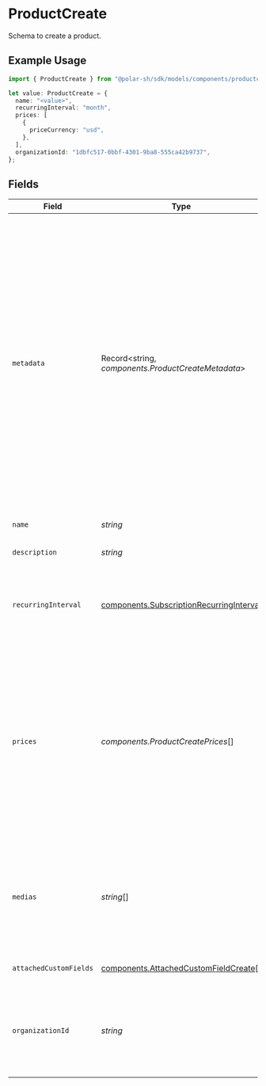# ProductCreate

Schema to create a product.

## Example Usage

```typescript
import { ProductCreate } from "@polar-sh/sdk/models/components/productcreate.js";

let value: ProductCreate = {
  name: "<value>",
  recurringInterval: "month",
  prices: [
    {
      priceCurrency: "usd",
    },
  ],
  organizationId: "1dbfc517-0bbf-4301-9ba8-555ca42b9737",
};
```

## Fields

| Field                                                                                                                                                                                                                                                                                                                  | Type                                                                                                                                                                                                                                                                                                                   | Required                                                                                                                                                                                                                                                                                                               | Description                                                                                                                                                                                                                                                                                                            | Example                                                                                                                                                                                                                                                                                                                |
| ---------------------------------------------------------------------------------------------------------------------------------------------------------------------------------------------------------------------------------------------------------------------------------------------------------------------- | ---------------------------------------------------------------------------------------------------------------------------------------------------------------------------------------------------------------------------------------------------------------------------------------------------------------------- | ---------------------------------------------------------------------------------------------------------------------------------------------------------------------------------------------------------------------------------------------------------------------------------------------------------------------- | ---------------------------------------------------------------------------------------------------------------------------------------------------------------------------------------------------------------------------------------------------------------------------------------------------------------------- | ---------------------------------------------------------------------------------------------------------------------------------------------------------------------------------------------------------------------------------------------------------------------------------------------------------------------- |
| `metadata`                                                                                                                                                                                                                                                                                                             | Record<string, *components.ProductCreateMetadata*>                                                                                                                                                                                                                                                                     | :heavy_minus_sign:                                                                                                                                                                                                                                                                                                     | Key-value object allowing you to store additional information.<br/><br/>The key must be a string with a maximum length of **40 characters**.<br/>The value must be either:<br/><br/>* A string with a maximum length of **500 characters**<br/>* An integer<br/>* A floating-point number<br/>* A boolean<br/><br/>You can store up to **50 key-value pairs**. |                                                                                                                                                                                                                                                                                                                        |
| `name`                                                                                                                                                                                                                                                                                                                 | *string*                                                                                                                                                                                                                                                                                                               | :heavy_check_mark:                                                                                                                                                                                                                                                                                                     | The name of the product.                                                                                                                                                                                                                                                                                               |                                                                                                                                                                                                                                                                                                                        |
| `description`                                                                                                                                                                                                                                                                                                          | *string*                                                                                                                                                                                                                                                                                                               | :heavy_minus_sign:                                                                                                                                                                                                                                                                                                     | The description of the product.                                                                                                                                                                                                                                                                                        |                                                                                                                                                                                                                                                                                                                        |
| `recurringInterval`                                                                                                                                                                                                                                                                                                    | [components.SubscriptionRecurringInterval](../../models/components/subscriptionrecurringinterval.md)                                                                                                                                                                                                                   | :heavy_check_mark:                                                                                                                                                                                                                                                                                                     | The recurring interval of the product. If `None`, the product is a one-time purchase.                                                                                                                                                                                                                                  |                                                                                                                                                                                                                                                                                                                        |
| `prices`                                                                                                                                                                                                                                                                                                               | *components.ProductCreatePrices*[]                                                                                                                                                                                                                                                                                     | :heavy_check_mark:                                                                                                                                                                                                                                                                                                     | List of available prices for this product. It should contain at most one static price (fixed, custom or free), and any number of metered prices. Metered prices are not supported on one-time purchase products.                                                                                                       |                                                                                                                                                                                                                                                                                                                        |
| `medias`                                                                                                                                                                                                                                                                                                               | *string*[]                                                                                                                                                                                                                                                                                                             | :heavy_minus_sign:                                                                                                                                                                                                                                                                                                     | List of file IDs. Each one must be on the same organization as the product, of type `product_media` and correctly uploaded.                                                                                                                                                                                            |                                                                                                                                                                                                                                                                                                                        |
| `attachedCustomFields`                                                                                                                                                                                                                                                                                                 | [components.AttachedCustomFieldCreate](../../models/components/attachedcustomfieldcreate.md)[]                                                                                                                                                                                                                         | :heavy_minus_sign:                                                                                                                                                                                                                                                                                                     | List of custom fields to attach.                                                                                                                                                                                                                                                                                       |                                                                                                                                                                                                                                                                                                                        |
| `organizationId`                                                                                                                                                                                                                                                                                                       | *string*                                                                                                                                                                                                                                                                                                               | :heavy_minus_sign:                                                                                                                                                                                                                                                                                                     | The ID of the organization owning the product. **Required unless you use an organization token.**                                                                                                                                                                                                                      | 1dbfc517-0bbf-4301-9ba8-555ca42b9737                                                                                                                                                                                                                                                                                   |